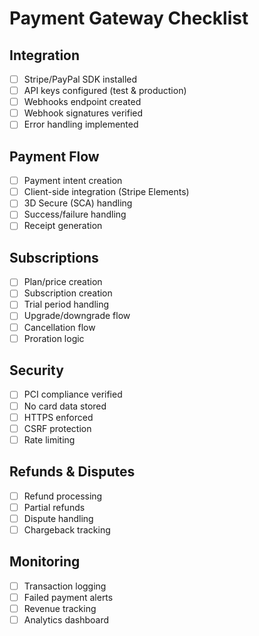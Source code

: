 # Payment Gateway Checklist

## Integration
- [ ] Stripe/PayPal SDK installed
- [ ] API keys configured (test & production)
- [ ] Webhooks endpoint created
- [ ] Webhook signatures verified
- [ ] Error handling implemented

## Payment Flow
- [ ] Payment intent creation
- [ ] Client-side integration (Stripe Elements)
- [ ] 3D Secure (SCA) handling
- [ ] Success/failure handling
- [ ] Receipt generation

## Subscriptions
- [ ] Plan/price creation
- [ ] Subscription creation
- [ ] Trial period handling
- [ ] Upgrade/downgrade flow
- [ ] Cancellation flow
- [ ] Proration logic

## Security
- [ ] PCI compliance verified
- [ ] No card data stored
- [ ] HTTPS enforced
- [ ] CSRF protection
- [ ] Rate limiting

## Refunds & Disputes
- [ ] Refund processing
- [ ] Partial refunds
- [ ] Dispute handling
- [ ] Chargeback tracking

## Monitoring
- [ ] Transaction logging
- [ ] Failed payment alerts
- [ ] Revenue tracking
- [ ] Analytics dashboard

